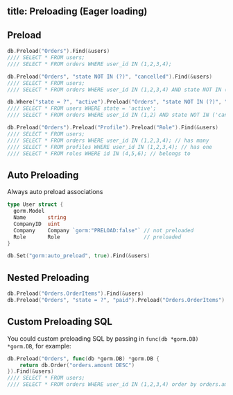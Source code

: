 ## title: Preloading (Eager loading)

## Preload

```go
db.Preload("Orders").Find(&users)
//// SELECT * FROM users;
//// SELECT * FROM orders WHERE user_id IN (1,2,3,4);

db.Preload("Orders", "state NOT IN (?)", "cancelled").Find(&users)
//// SELECT * FROM users;
//// SELECT * FROM orders WHERE user_id IN (1,2,3,4) AND state NOT IN ('cancelled');

db.Where("state = ?", "active").Preload("Orders", "state NOT IN (?)", "cancelled").Find(&users)
//// SELECT * FROM users WHERE state = 'active';
//// SELECT * FROM orders WHERE user_id IN (1,2) AND state NOT IN ('cancelled');

db.Preload("Orders").Preload("Profile").Preload("Role").Find(&users)
//// SELECT * FROM users;
//// SELECT * FROM orders WHERE user_id IN (1,2,3,4); // has many
//// SELECT * FROM profiles WHERE user_id IN (1,2,3,4); // has one
//// SELECT * FROM roles WHERE id IN (4,5,6); // belongs to
```

## Auto Preloading

Always auto preload associations

```go
type User struct {
  gorm.Model
  Name       string
  CompanyID  uint
  Company    Company `gorm:"PRELOAD:false"` // not preloaded
  Role       Role                           // preloaded
}

db.Set("gorm:auto_preload", true).Find(&users)
```

## Nested Preloading

```go
db.Preload("Orders.OrderItems").Find(&users)
db.Preload("Orders", "state = ?", "paid").Preload("Orders.OrderItems").Find(&users)
```

## Custom Preloading SQL

You could custom preloading SQL by passing in `func(db *gorm.DB) *gorm.DB`, for example:

```go
db.Preload("Orders", func(db *gorm.DB) *gorm.DB {
    return db.Order("orders.amount DESC")
}).Find(&users)
//// SELECT * FROM users;
//// SELECT * FROM orders WHERE user_id IN (1,2,3,4) order by orders.amount DESC;
```